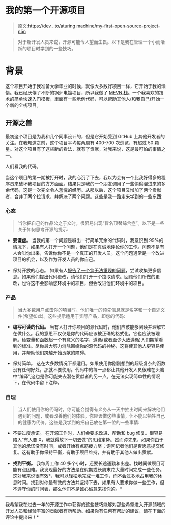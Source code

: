 # 我的第一个开源项目

> 原文:[https://dev . to/aturing machine/my-first-open-source-project-n5n](https://dev.to/aturingmachine/my-first-open-source-project-n5n)

> 对于新开发人员来说，开源可能令人望而生畏。以下是我在管理一个小而活跃的项目时学到的一些技巧。

# 背景

这个项目开始于我准备大学毕业的时候，就像大多数好项目一样，它开始于我的懒惰。我已经厌倦了不断的锅炉电镀项目，所以我做了 [MEVN 栈](https://github.com/aturingmachine/mevn-stack)。一个我喜欢的技术的简单快速入门模板，里面有一些示例代码，可以帮助其他人(和我自己)开始一个新的全栈项目。

## 开源之兽

最初这个项目是为我和几个同事设计的，但是它开始受到 GitHub 上其他开发者的关注。在我知道之前，这个项目平均每两周有 400-700 次浏览，有超过 50 颗星。对这个项目有了这些新的看法，就有了贡献，对我来说，这是最可怕的事情之一。

人们看我的代码。

当这个项目的第一期被打开时，我的心沉了下去，我以为会有一个比我好得多的程序员来破坏我项目的方方面面。结果只是我的一个朋友调用了一些偷偷溜进来的多余代码，这是一次完全令人羞愧的经历。从那以后，这个项目又增加了两个贡献者，合并了两个拉请求，并解决了两个问题。这些是我一路走来学到的一些东西:

### 心态

> 当你把自己的作品公之于众时，很容易出现“冒名顶替综合症”。以下是一些关于如何思考开源的提示:

*   **要谦虚。**
    当我的第一个问题是喊出一行简单冗余的代码时，我意识到 99%的情况下，如果有人打开一个问题，他们是在真诚地评论你的工作。问题不是有人会叫你出来，告诉你你不是一个真正的开发人员。这个问题通常是一个改进项目的机会，以及作为开发人员的你自己。

*   保持开放的心态。
    如果有人[报告了一个您无法重现的问题](https://github.com/aturingmachine/mevn-stack/issues/4)，尝试收集更多信息。如果他们提出代码更改，请他们打开一个拉取请求。回顾他们所做的更改，也许这不会影响您环境中的项目，但会改进他们环境中的项目。

### 产品

> 当大多数用户点击你的项目时，他们唯一的预先信息就是名字和一个自述文件(希望如此)。这些提示适用于实际产品，即您的代码:

*   **编写可读的代码。**
    当有人打开你项目的源代码时，他们应该能够阅读并理解它在做什么。我的意思不仅仅是你的代码应该被正确的格式化，它也应该被理解。给变量和函数起一个有意义的名字，遵循(或者至少大致遵循)人们期望看到的标准。尽你最大努力消除围绕你的源代码的神秘，这将使其他人更容易使用，并帮助他们跨越开始贡献的障碍。

*   保持简单。
    这在大多数情况下都适用。如果使用你刚刚想到的超级复杂的函数没有任何好处，那就不要使用。代码中的每一点都让其他开发人员很难在头脑中“编译”,这也是你可能失去潜在贡献者的另一点。在无法实现简单性的情况下，在代码中留下注释。

### 自理

> 当人们使用你的代码时，你可能会觉得有义务从一天中抽出时间来解决他们遇到的问题，或者改善他们的体验。你应该做这些事情，但不能以牺牲自己的健康为代价。这些是我学到的把自己放在第一位的一些事情:

*   不要过度承诺。
    在开源工作时，人们会要求改进、帮助和 bug 修复。很容易陷入“有人要 X，我就得放下一切去做”的思维定势。然而*你*先来，如果你由于其他的承诺没有时间，或者开始有点筋疲力尽；询问记者他们是否愿意提交修复。这有助于你保持平衡，有助于项目维持，并有助于其他人做出贡献。

*   **找到平衡。**
    我每周工作 40 多个小时，还要长途通勤和出差。找时间做项目可能有点困难。我发现最好的方法是在假期或长周末花大量时间完成一些任务。这对我来说很有效*，我可以轻松地完成一堆工作，而不会过多地占用我的休息时间。找到对你最有效的方法并坚持下去，如果有人要求你做一些工作，但不遵守你的时间表，那么他们不是诚心诚意来找你的。*

 ** * *

我希望我在过去一年的开源工作中获得的这些技巧能够对那些希望进入开源领域的开发人员和经验丰富的贡献者有所帮助。如果你有任何有帮助的建议，请在下面的评论中提出来！*